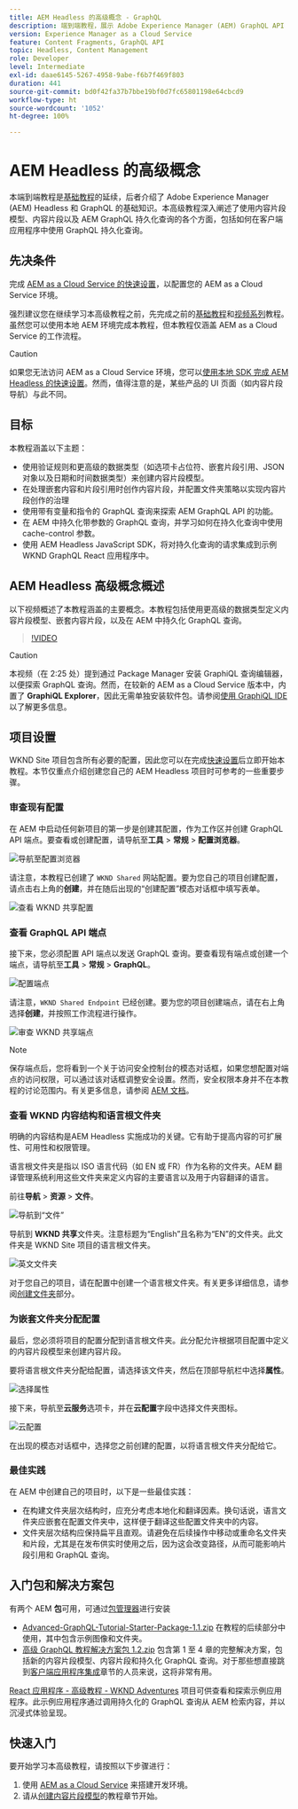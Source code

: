 ```yaml
---
title: AEM Headless 的高级概念 - GraphQL
description: 端到端教程，展示 Adobe Experience Manager (AEM) GraphQL API 的高级概念。
version: Experience Manager as a Cloud Service
feature: Content Fragments, GraphQL API
topic: Headless, Content Management
role: Developer
level: Intermediate
exl-id: daae6145-5267-4958-9abe-f6b7f469f803
duration: 441
source-git-commit: bd0f42fa37b7bbe19bf0d7fc65801198e64cbcd9
workflow-type: ht
source-wordcount: '1052'
ht-degree: 100%

---
```


# AEM Headless 的高级概念

本端到端教程是[基础教程](../multi-step/overview.md)的延续，后者介绍了 Adobe Experience Manager (AEM) Headless 和 GraphQL 的基础知识。本高级教程深入阐述了使用内容片段模型、内容片段以及 AEM GraphQL 持久化查询的各个方面，包括如何在客户端应用程序中使用 GraphQL 持久化查询。

## 先决条件

完成 [AEM as a Cloud Service 的快速设置](../quick-setup/cloud-service.md)，以配置您的 AEM as a Cloud Service 环境。

强烈建议您在继续学习本高级教程之前，先完成之前的[基础教程](../multi-step/overview.md)和[视频系列](../video-series/modeling-basics.md)教程。虽然您可以使用本地 AEM 环境完成本教程，但本教程仅涵盖 AEM as a Cloud Service 的工作流程。

>[!CAUTION]
>
>如果您无法访问 AEM as a Cloud Service 环境，您可以[使用本地 SDK 完成 AEM Headless 的快速设置](https://experienceleague.adobe.com/docs/experience-manager-learn/getting-started-with-aem-headless/graphql/quick-setup/local-sdk.html?lang=zh-Hans)。然而，值得注意的是，某些产品的 UI 页面（如内容片段导航）与此不同。



## 目标

本教程涵盖以下主题：

* 使用验证规则和更高级的数据类型（如选项卡占位符、嵌套片段引用、JSON 对象以及日期和时间数据类型）来创建内容片段模型。
* 在处理嵌套内容和片段引用时创作内容片段，并配置文件夹策略以实现内容片段创作的治理
* 使用带有变量和指令的 GraphQL 查询来探索 AEM GraphQL API 的功能。
* 在 AEM 中持久化带参数的 GraphQL 查询，并学习如何在持久化查询中使用 cache-control 参数。
* 使用 AEM Headless JavaScript SDK，将对持久化查询的请求集成到示例 WKND GraphQL React 应用程序中。

## AEM Headless 高级概念概述

以下视频概述了本教程涵盖的主要概念。本教程包括使用更高级的数据类型定义内容片段模型、嵌套内容片段，以及在 AEM 中持久化 GraphQL 查询。

>[!VIDEO](https://video.tv.adobe.com/v/3446137?quality=12&learn=on&captions=chi_hans)

>[!CAUTION]
>
>本视频（在 2:25 处）提到通过 Package Manager 安装 GraphiQL 查询编辑器，以便探索 GraphQL 查询。然而，在较新的 AEM as a Cloud Service 版本中，内置了 **GraphiQL Explorer**，因此无需单独安装软件包。请参阅[使用 GraphiQL IDE](https://experienceleague.adobe.com/docs/experience-manager-cloud-service/content/headless/graphql-api/graphiql-ide.html?lang=zh-Hans) 以了解更多信息。


## 项目设置

WKND Site 项目包含所有必要的配置，因此您可以在完成[快速设置](../quick-setup/cloud-service.md)后立即开始本教程。本节仅重点介绍创建您自己的 AEM Headless 项目时可参考的一些重要步骤。


### 审查现有配置

在 AEM 中启动任何新项目的第一步是创建其配置，作为工作区并创建 GraphQL API 端点。要查看或创建配置，请导航至&#x200B;**工具** > **常规** > **配置浏览器**。

![导航至配置浏览器](assets/overview/create-configuration.png)

请注意，本教程已创建了 `WKND Shared` 网站配置。要为您自己的项目创建配置，请点击右上角的&#x200B;**创建**，并在随后出现的“创建配置”模态对话框中填写表单。

![查看 WKND 共享配置](assets/overview/review-wknd-shared-configuration.png)

### 查看 GraphQL API 端点

接下来，您必须配置 API 端点以发送 GraphQL 查询。要查看现有端点或创建一个端点，请导航至&#x200B;**工具** > **常规** > **GraphQL**。

![配置端点](assets/overview/endpoints.png)

请注意，`WKND Shared Endpoint` 已经创建。要为您的项目创建端点，请在右上角选择&#x200B;**创建**，并按照工作流程进行操作。

![审查 WKND 共享端点](assets/overview/review-wknd-shared-endpoint.png)

>[!NOTE]
>
> 保存端点后，您将看到一个关于访问安全控制台的模态对话框，如果您想配置对端点的访问权限，可以通过该对话框调整安全设置。然而，安全权限本身并不在本教程的讨论范围内。有关更多信息，请参阅 [AEM 文档](https://experienceleague.adobe.com/docs/experience-manager-65/administering/security/security.html?lang=zh-Hans)。

### 查看 WKND 内容结构和语言根文件夹

明确的内容结构是AEM Headless 实施成功的关键。它有助于提高内容的可扩展性、可用性和权限管理。

语言根文件夹是指以 ISO 语言代码（如 EN 或 FR）作为名称的文件夹。AEM 翻译管理系统利用这些文件夹来定义内容的主要语言以及用于内容翻译的语言。

前往&#x200B;**导航** > **资源** > **文件**。

![导航到“文件”](assets/overview/files.png)

导航到 **WKND 共享**&#x200B;文件夹。注意标题为“English”且名称为“EN”的文件夹。此文件夹是 WKND Site 项目的语言根文件夹。

![英文文件夹](assets/overview/english.png)

对于您自己的项目，请在配置中创建一个语言根文件夹。有关更多详细信息，请参阅[创建文件夹](/help/headless-tutorial/graphql/advanced-graphql/author-content-fragments.md#create-folders)部分。

### 为嵌套文件夹分配配置

最后，您必须将项目的配置分配到语言根文件夹。此分配允许根据项目配置中定义的内容片段模型来创建内容片段。

要将语言根文件夹分配给配置，请选择该文件夹，然后在顶部导航栏中选择&#x200B;**属性**。

![选择属性](assets/overview/properties.png)

接下来，导航至&#x200B;**云服务**&#x200B;选项卡，并在&#x200B;**云配置**&#x200B;字段中选择文件夹图标。

![云配置](assets/overview/cloud-conf.png)

在出现的模态对话框中，选择您之前创建的配置，以将语言根文件夹分配给它。

### 最佳实践

在 AEM 中创建自己的项目时，以下是一些最佳实践：

* 在构建文件夹层次结构时，应充分考虑本地化和翻译因素。换句话说，语言文件夹应嵌套在配置文件夹中，这样便于翻译这些配置文件夹中的内容。
* 文件夹层次结构应保持扁平且直观。请避免在后续操作中移动或重命名文件夹和片段，尤其是在发布供实时使用之后，因为这会改变路径，从而可能影响片段引用和 GraphQL 查询。

## 入门包和解决方案包

有两个 AEM **包**&#x200B;可用，可通过[包管理器](/help/headless-tutorial/graphql/advanced-graphql/author-content-fragments.md#sample-content)进行安装

* [Advanced-GraphQL-Tutorial-Starter-Package-1.1.zip](/help/headless-tutorial/graphql/advanced-graphql/assets/tutorial-files/Advanced-GraphQL-Tutorial-Starter-Package-1.1.zip) 在教程的后续部分中使用，其中包含示例图像和文件夹。
* [高级 GraphQL 教程解决方案包 1.2.zip](/help/headless-tutorial/graphql/advanced-graphql/assets/tutorial-files/Advanced-GraphQL-Tutorial-Solution-Package-1.2.zip) 包含第 1 至 4 章的完整解决方案，包括新的内容片段模型、内容片段和持久化 GraphQL 查询。对于那些想直接跳到[客户端应用程序集成](/help/headless-tutorial/graphql/advanced-graphql/client-application-integration.md)章节的人员来说，这将非常有用。


[React 应用程序 - 高级教程 - WKND Adventures](https://github.com/adobe/aem-guides-wknd-graphql/blob/main/advanced-tutorial/README.md) 项目可供查看和探索示例应用程序。此示例应用程序通过调用持久化的 GraphQL 查询从 AEM 检索内容，并以沉浸式体验呈现。

## 快速入门

要开始学习本高级教程，请按照以下步骤进行：

1. 使用 [AEM as a Cloud Service](../quick-setup/cloud-service.md) 来搭建开发环境。
1. 请从[创建内容片段模型](/help/headless-tutorial/graphql/advanced-graphql/create-content-fragment-models.md)的教程章节开始。
